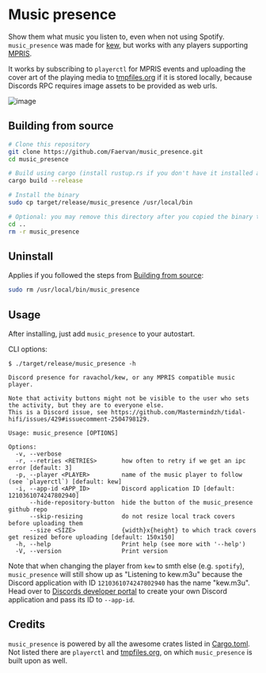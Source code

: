# Music presence
Show them what music you listen to, even when not using Spotify.<br>
`music_presence` was made for [kew](https://github.com/ravachol/kew), but works with any players supporting [MPRIS](https://specifications.freedesktop.org/mpris-spec/latest/).

It works by subscribing to `playerctl` for MPRIS events and uploading the cover art of the playing media to [tmpfiles.org](https://tmpfiles.org/) if it is stored locally, because Discords RPC requires image assets to be provided as web urls.

![image](https://github.com/user-attachments/assets/919ddf71-7254-4cf2-b78f-07d2166a0c91)

## Building from source
```sh
# Clone this repository
git clone https://github.com/Faervan/music_presence.git
cd music_presence

# Build using cargo (install rustup.rs if you don't have it installed already)
cargo build --release

# Install the binary
sudo cp target/release/music_presence /usr/local/bin

# Optional: you may remove this directory after you copied the binary to /usr/local/bin
cd ..
rm -r music_presence
```

## Uninstall
Applies if you followed the steps from [Building from source](#building-from-source):
```sh
sudo rm /usr/local/bin/music_presence
```

## Usage
After installing, just add `music_presence` to your autostart.

CLI options:
```
$ ./target/release/music_presence -h

Discord presence for ravachol/kew, or any MPRIS compatible music player.

Note that activity buttons might not be visible to the user who sets the activity, but they are to everyone else.
This is a Discord issue, see https://github.com/Mastermindzh/tidal-hifi/issues/429#issuecomment-2504798129.

Usage: music_presence [OPTIONS]

Options:
  -v, --verbose                 
  -r, --retries <RETRIES>       how often to retry if we get an ipc error [default: 3]
  -p, --player <PLAYER>         name of the music player to follow (see `playerctl`) [default: kew]
  -i, --app-id <APP_ID>         Discord application ID [default: 1210361074247802940]
      --hide-repository-button  hide the button of the music_presence github repo
      --skip-resizing           do not resize local track covers before uploading them
      --size <SIZE>             {width}x{height} to which track covers get resized before uploading [default: 150x150]
  -h, --help                    Print help (see more with '--help')
  -V, --version                 Print version
```

Note that when changing the player from `kew` to smth else (e.g. `spotify`), `music_presence` will still show up as "Listening to kew.m3u" because the Discord application with ID `1210361074247802940` has the name "kew.m3u".
Head over to [Discords developer portal](https://discord.com/developers/applications) to create your own Discord application and pass its ID to `--app-id`.

## Credits
`music_presence` is powered by all the awesome crates listed in [Cargo.toml](Cargo.toml).
Not listed there are `playerctl` and [tmpfiles.org](https://tmpfiles.org/), on which `music_presence` is built upon as well.
